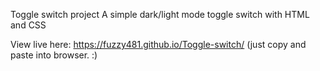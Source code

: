 Toggle switch project
A simple dark/light mode toggle switch with HTML and CSS

View live here: https://fuzzy481.github.io/Toggle-switch/
(just copy and paste into browser. :)
